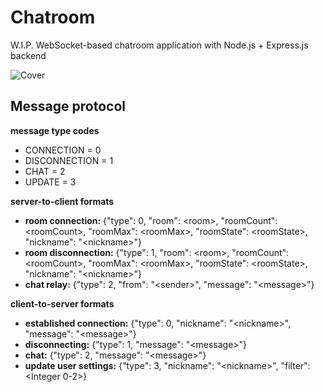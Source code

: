 # Chatroom
W.I.P. WebSocket-based chatroom application with Node.js + Express.js backend

![Cover](https://imgur.com/a/QDFaNvJ)

## Message protocol
**message type codes**
- CONNECTION = 0
- DISCONNECTION = 1
- CHAT = 2
- UPDATE = 3

**server-to-client formats**
- **room connection:** {"type": 0, "room": \<room\>, "roomCount": \<roomCount\>, "roomMax": \<roomMax\>, "roomState": \<roomState\>, "nickname": "\<nickname\>"}
- **room disconnection:** {"type": 1, "room": \<room\>, "roomCount": \<roomCount\>, "roomMax": \<roomMax\>, "roomState": \<roomState\>, "nickname": "\<nickname\>"} 
- **chat relay:** {"type": 2, "from": "\<sender\>", "message": "\<message\>"}

**client-to-server formats**
- **established connection:** {"type": 0, "nickname": "\<nickname\>", "message": "\<message\>"}
- **disconnecting:** {"type": 1, "message": "\<message\>"}
- **chat:** {"type": 2, "message": "\<message\>"}
- **update user settings:** {"type": 3, "nickname": "\<nickname\>", "filter": \<Integer 0-2\>}
